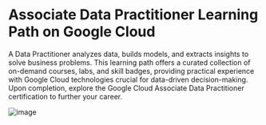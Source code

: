 # Associate Data Practitioner Learning Path on Google Cloud 

A Data Practitioner analyzes data, builds models, and extracts insights to solve business problems. This learning path offers a curated collection of on-demand courses, labs, and skill badges, providing practical experience with Google Cloud technologies crucial for data-driven decision-making. Upon completion, explore the Google Cloud Associate Data Practitioner certification to further your career.

![image](https://github.com/user-attachments/assets/c6983373-081a-4980-81da-2f9c1fd493f8)


